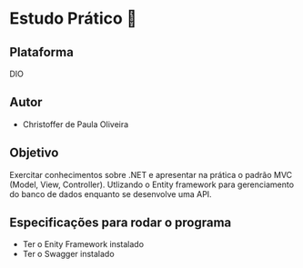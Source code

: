 # Estudo Prático :book:
## Plataforma
DIO

## Autor
- Christoffer de Paula Oliveira

## Objetivo
Exercitar conhecimentos sobre .NET e apresentar na prática o padrão MVC (Model, View, Controller). Utlizando o Entity framework para gerenciamento do banco de dados enquanto se desenvolve uma API. 

## Especificações para rodar o programa
- Ter o Enity Framework instalado
- Ter o Swagger instalado
